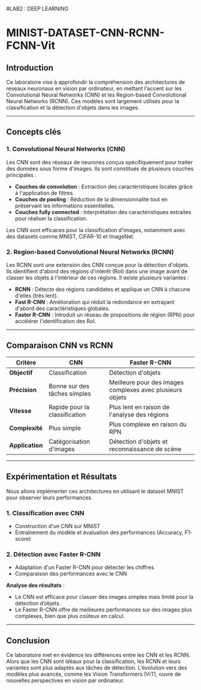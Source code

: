 #LAB2 : DEEP LEARNING 


# MINIST-DATASET-CNN-RCNN-FCNN-Vit
## Introduction  
Ce laboratoire vise à approfondir la compréhension des architectures de réseaux neuronaux en vision par ordinateur, en mettant l'accent sur les Convolutional Neural Networks (CNN) et les Region-based Convolutional Neural Networks (RCNN). Ces modèles sont largement utilisés pour la classification et la détection d'objets dans les images.  

---

## Concepts clés  

### 1. Convolutional Neural Networks (CNN)  
Les CNN sont des réseaux de neurones conçus spécifiquement pour traiter des données sous forme d'images. Ils sont constitués de plusieurs couches principales :  
- **Couches de convolution** : Extraction des caractéristiques locales grâce à l'application de filtres.  
- **Couches de pooling** : Réduction de la dimensionnalité tout en préservant les informations essentielles.  
- **Couches fully connected** : Interprétation des caractéristiques extraites pour réaliser la classification.  

Les CNN sont efficaces pour la classification d'images, notamment avec des datasets comme MNIST, CIFAR-10 et ImageNet.  

### 2. Region-based Convolutional Neural Networks (RCNN)  
Les RCNN sont une extension des CNN conçue pour la détection d'objets. Ils identifient d'abord des régions d'intérêt (RoI) dans une image avant de classer les objets à l'intérieur de ces régions. Il existe plusieurs variantes :  
- **RCNN** : Détecte des régions candidates et applique un CNN à chacune d'elles (très lent).  
- **Fast R-CNN** : Amélioration qui réduit la redondance en extrayant d'abord des caractéristiques globales.  
- **Faster R-CNN** : Introduit un réseau de propositions de région (RPN) pour accélérer l'identification des RoI.  

---

## Comparaison CNN vs RCNN  

| Critère          | CNN | Faster R-CNN |
|-----------------|-----|-------------|
| **Objectif** | Classification | Détection d'objets |
| **Précision** | Bonne sur des tâches simples | Meilleure pour des images complexes avec plusieurs objets |
| **Vitesse** | Rapide pour la classification | Plus lent en raison de l'analyse des régions |
| **Complexité** | Plus simple | Plus complexe en raison du RPN |
| **Application** | Catégorisation d'images | Détection d'objets et reconnaissance de scène |

---

## Expérimentation et Résultats  
Nous allons implémenter ces architectures en utilisant le dataset MNIST pour observer leurs performances.  

### 1. Classification avec CNN  
- Construction d'un CNN sur MNIST  
- Entraînement du modèle et évaluation des performances (Accuracy, F1-score)  

### 2. Détection avec Faster R-CNN  
- Adaptation d'un Faster R-CNN pour détecter les chiffres  
- Comparaison des performances avec le CNN  

**Analyse des résultats** :  
- Le CNN est efficace pour classer des images simples mais limité pour la détection d’objets.  
- Le Faster R-CNN offre de meilleures performances sur des images plus complexes, bien que plus coûteux en calcul.  

---

## Conclusion  
Ce laboratoire met en évidence les différences entre les CNN et les RCNN. Alors que les CNN sont idéaux pour la classification, les RCNN et leurs variantes sont plus adaptés aux tâches de détection. L'évolution vers des modèles plus avancés, comme les Vision Transformers (ViT), ouvre de nouvelles perspectives en vision par ordinateur.  
